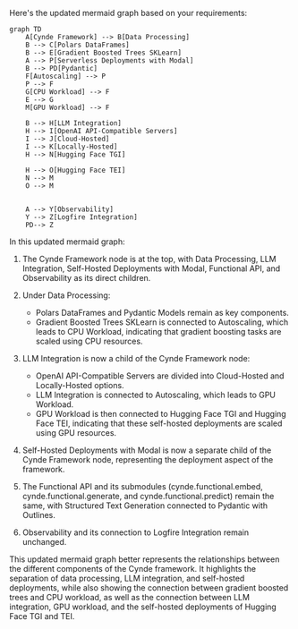 Here's the updated mermaid graph based on your requirements:

```mermaid
graph TD
    A[Cynde Framework] --> B[Data Processing]
    B --> C[Polars DataFrames]
    B --> E[Gradient Boosted Trees SKLearn]
    A --> P[Serverless Deployments with Modal]
    B --> PD[Pydantic]
    F[Autoscaling] --> P
    P --> F
    G[CPU Workload] --> F
    E --> G
    M[GPU Workload] --> F

    B --> H[LLM Integration]
    H --> I[OpenAI API-Compatible Servers]
    I --> J[Cloud-Hosted]
    I --> K[Locally-Hosted]
    H --> N[Hugging Face TGI]
  
    H --> O[Hugging Face TEI]
    N --> M
    O --> M


    A --> Y[Observability]
    Y --> Z[Logfire Integration]
    PD--> Z
```

In this updated mermaid graph:

1. The Cynde Framework node is at the top, with Data Processing, LLM Integration, Self-Hosted Deployments with Modal, Functional API, and Observability as its direct children.

2. Under Data Processing:
   - Polars DataFrames and Pydantic Models remain as key components.
   - Gradient Boosted Trees SKLearn is connected to Autoscaling, which leads to CPU Workload, indicating that gradient boosting tasks are scaled using CPU resources.

3. LLM Integration is now a child of the Cynde Framework node:
   - OpenAI API-Compatible Servers are divided into Cloud-Hosted and Locally-Hosted options.
   - LLM Integration is connected to Autoscaling, which leads to GPU Workload.
   - GPU Workload is then connected to Hugging Face TGI and Hugging Face TEI, indicating that these self-hosted deployments are scaled using GPU resources.

4. Self-Hosted Deployments with Modal is now a separate child of the Cynde Framework node, representing the deployment aspect of the framework.

5. The Functional API and its submodules (cynde.functional.embed, cynde.functional.generate, and cynde.functional.predict) remain the same, with Structured Text Generation connected to Pydantic with Outlines.

6. Observability and its connection to Logfire Integration remain unchanged.

This updated mermaid graph better represents the relationships between the different components of the Cynde framework. It highlights the separation of data processing, LLM integration, and self-hosted deployments, while also showing the connection between gradient boosted trees and CPU workload, as well as the connection between LLM integration, GPU workload, and the self-hosted deployments of Hugging Face TGI and TEI.